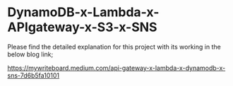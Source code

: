 # DynamoDB-x-Lambda-x-APIgateway-x-S3-x-SNS

Please find the detailed explanation for this project with its working in the below blog link;

https://mywriteboard.medium.com/api-gateway-x-lambda-x-dynamodb-x-sns-7d6b5fa10101
